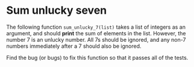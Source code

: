 # Sum unlucky seven

The following function `sum_unlucky_7(list)` takes a list of integers as an argument, and should **print** the sum of elements in the list.
However, the number 7 is an unlucky number.
All 7s should be ignored, and any non-7 numbers immediately after a 7 should also be ignored.

Find the bug (or bugs) to fix this function so that it passes all of the tests.
